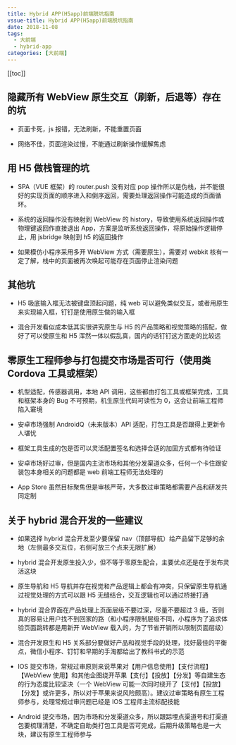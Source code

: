 ```yaml
---
title: Hybrid APP(H5app)前端脱坑指南
vssue-title: Hybrid APP(H5app)前端脱坑指南
date: 2018-11-08
tags:
  - 大前端
  - hybrid-app
categories: [大前端]
---
```


[[toc]]

## 隐藏所有 WebView 原生交互（刷新，后退等）存在的坑

- 页面卡死，js 报错，无法刷新，不能重置页面

- 网络不佳，页面渲染过慢，不能通过刷新操作缓解焦虑

## 用 H5 做栈管理的坑

- SPA（VUE 框架）的 router.push 没有对应 pop 操作所以是伪栈，并不能很好的实现页面的顺序进入和倒序返回，需要处理返回操作可能造成的页面循环。

- 系统的返回操作没有映射到 WebView 的 history，导致使用系统返回操作或物理键返回作直接退出 App，方案是监听系统返回操作，将原始操作逻辑停止，用 jsbridge 映射到 h5 的返回操作

- 如果模仿小程序采用多开 WebView 方式（需要原生），需要对 webkit 核有一定了解，栈中的页面被再次唤起可能存在页面停止渲染问题

## 其他坑

- H5 吸底输入框无法被键盘顶起问题，纯 web 可以避免类似交互，或者用原生来实现输入框，钉钉是使用原生做的输入框

- 混合开发看似成本低其实很讲究原生与 H5 的产品策略和视觉策略的搭配，做好了可以使原生和 H5 浑然一体以假乱真，国内的话钉钉这方面走的比较远

## 零原生工程师参与打包提交市场是否可行（使用类 Cordova 工具或框架）

- 机型适配，传感器调用，本地 API 调用，这些都由打包工具或框架完成，工具和框架本身的 Bug 不可预期，机生原生代码可读性为 0，这会让前端工程师陷入窘境

- 安卓市场强制 AndroidQ（未来版本）API 适配，打包工具是否跟得上更新令人堪忧

- 框架工具生成的包是否可以灵活配置签名和选择合适的加固方式都有待验证

- 安卓市场好过审，但是国内主流市场和其他分发渠道众多，任何一个卡住跟安装包本身相关的问题都是 web 前端工程师无法处理的

- App Store 虽然目标聚焦但是审核严苛，大多数过审策略都需要产品和研发共同定制

## 关于 hybrid 混合开发的一些建议

- 如果选择 hybrid 混合开发至少要保留 nav（顶部导航）给产品留下足够的余地（左侧最多交互位，右侧可放三个点来无限扩展）

- hybrid 混合开发原生投入少，但不等于零原生配合，主要优点还是在于发布灵活这块

- 原生导航和 H5 导航并存在视觉和产品逻辑上都会有冲突，只保留原生导航通过视觉处理的方式可以跟 H5 无缝结合，交互逻辑也可以通过桥接打通

- hybrid 混合界面在产品处理上页面层级不要过深，尽量不要超过 3 级，否则真的容易让用户找不到回家的路（和小程序限制层级不同，小程序为了追求体验页面跳转都是用新开 WebView 载入的，为了节省开销所以限制页面层级）

- 混合开发原生和 H5 关系部分要做好产品和视觉手段的处理，找好最佳的平衡点，微信小程序、钉钉和早期的手淘都给出了教科书式的示范

- IOS 提交市场，常规过审原则来说苹果对【用户信息使用】【支付流程】【WebView 使用】和其他企图绕开苹果【支付】【投放】【分发】等自建生态的行为态度比较坚决（一个 WebView 可能一次同时绕开了【支付】【投放】【分发】或许更多，所以对于苹果来说风险颇高）。建议过审策略有原生工程师参与，处理常规过审问题已经是 IOS 工程师主流标配技能

- Android 提交市场，因为市场和分发渠道众多，所以跟踪埋点渠道号和打渠道包要梳理清楚，不确定自助类打包工具是否可完成，后期升级策略也是一大块，建议有原生工程师参与
